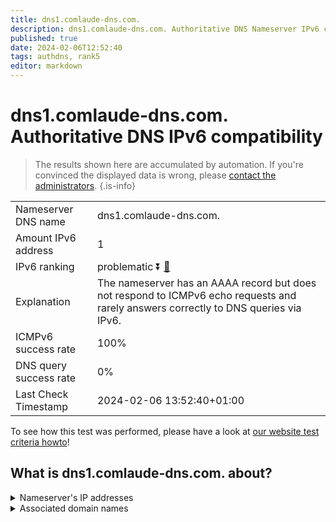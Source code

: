 ```yaml
---
title: dns1.comlaude-dns.com.
description: dns1.comlaude-dns.com. Authoritative DNS Nameserver IPv6 compatibility
published: true
date: 2024-02-06T12:52:40
tags: authdns, rank5
editor: markdown
---
```


# dns1.comlaude-dns.com. Authoritative DNS IPv6 compatibility

> The results shown here are accumulated by automation. If you're convinced the displayed data is wrong, please [contact the administrators](/howto/chat). 
{.is-info}




|   |   |
| - | - |
| Nameserver DNS name | dns1.comlaude-dns.com.
| Amount IPv6 address | 1
| IPv6 ranking | problematic :arrow_double_down: [🔗](/howto/ranking) |
| Explanation | The nameserver has an AAAA record but does not respond to ICMPv6 echo requests and rarely answers correctly to DNS queries via IPv6. |
| ICMPv6 success rate | 100%|
| DNS query success rate | 0% |
| Last Check Timestamp | 2024-02-06 13:52:40+01:00 |

To see how this test was performed, please have a look at [our website test criteria howto](/howto/testcriteria/authdns)!


## What is dns1.comlaude-dns.com. about?




<details>
<summary>Nameserver's IP addresses</summary>

2620:4d:4000:6259:7:10:0:1

</details>



<details>
<summary>Associated domain names</summary>

www.lundbeck.com

</details>
